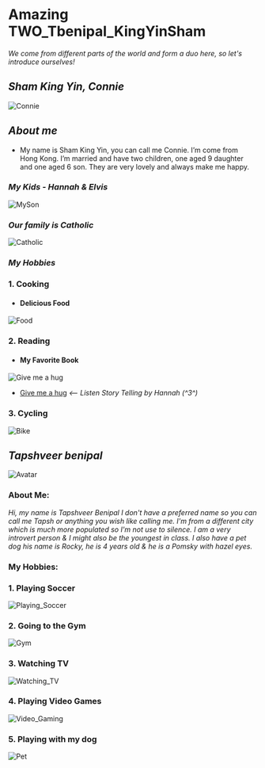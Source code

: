 # Amazing TWO_Tbenipal_KingYinSham

<i> We come from different parts of the world and form a duo here, so let's introduce ourselves! </i>

## ***Sham King Yin, Connie***
![Connie](images/Connie.png)

## ***About me***
- My name is Sham King Yin, you can call me Connie. I’m come from Hong Kong. I’m married and have two children, one aged 9 daughter and one aged 6 son. They are very lovely and always make me happy.

### *My Kids - Hannah & Elvis*
![MySon](images/My%20Kids.png)

### *Our family is Catholic*
![Catholic](images/Catholic.png)

### *My Hobbies*
### 1. Cooking
- #### Delicious Food
![Food](images/Food.png)

### 2. Reading
- #### My Favorite Book 
![Give me a hug](images/Give%20me%20a%20hug.jpg) 

- [Give me a hug](https://youtu.be/KWnIjxzZ4MU)
*<-- Listen Story Telling by Hannah (^3^)*

### 3. Cycling
![Bike](images/Cycling.png)

>

## ***Tapshveer benipal***
![Avatar](images/Avatar.jpg)
### **About Me:**
*Hi, my name is Tapshveer Benipal I don't have a preferred name so you can call me Tapsh or anything you wish like calling me. I'm from a different city which is much more populated so I'm not use to silence. I am a very introvert person & I might also be the youngest in class. I also have a pet dog his name is Rocky, he is 4 years old & he is a Pomsky with hazel eyes.*

### **My Hobbies:**
### 1. Playing Soccer
![Playing_Soccer](images/Playing_Soccer.jpg)

### 2. Going to the Gym
![Gym](images/Gym.jpg)

### 3. Watching TV
![Watching_TV](images/Watching_Tv.jpg)

### 4. Playing Video Games
![Video_Gaming](images/Video_Gaming.jpg)

### 5. Playing with my dog
![Pet](images/Rocky.jpeg)
